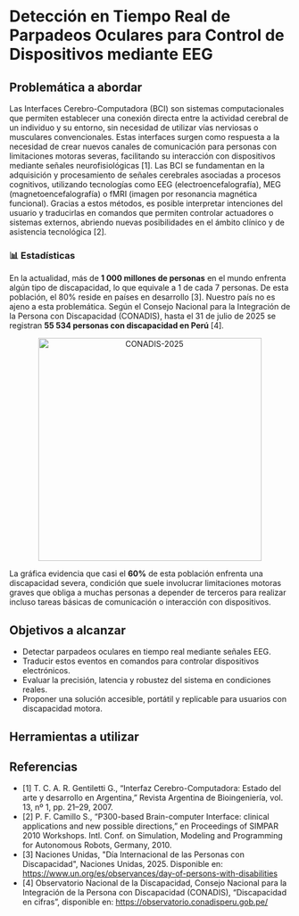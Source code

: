 # Detección en Tiempo Real de Parpadeos Oculares para Control de Dispositivos mediante EEG



## Problemática a abordar
Las Interfaces Cerebro-Computadora (BCI) son sistemas computacionales que permiten establecer una conexión directa entre la actividad cerebral de un individuo y su entorno, sin necesidad de utilizar vías nerviosas o musculares convencionales. Estas interfaces surgen como respuesta a la necesidad de crear nuevos canales de comunicación para personas con limitaciones motoras severas, facilitando su interacción con dispositivos mediante señales neurofisiológicas [1].
Las BCI se fundamentan en la adquisición y procesamiento de señales cerebrales asociadas a procesos cognitivos, utilizando tecnologías como EEG (electroencefalografía), MEG (magnetoencefalografía) o fMRI (imagen por resonancia magnética funcional). Gracias a estos métodos, es posible interpretar intenciones del usuario y traducirlas en comandos que permiten controlar actuadores o sistemas externos, abriendo nuevas posibilidades en el ámbito clínico y de asistencia tecnológica [2].



### 📊 Estadísticas

En la actualidad, más de **1 000 millones de personas** en el mundo enfrenta algún tipo de discapacidad, lo que equivale a 1 de cada 7 personas. De esta población, el 80% reside en países en desarrollo [3]. Nuestro país no es ajeno a esta problemática. Según el Consejo Nacional para la Integración de la Persona con Discapacidad (CONADIS), hasta el 31 de julio de 2025 se registran **55 534 personas con discapacidad en Perú** [4].


<p align="center">
  <img src="../Repositorio-Imágenes/CONADIS_2025.png" alt="CONADIS-2025" width="400"> 
</p>

La gráfica evidencia que casi el **60%** de esta población enfrenta una discapacidad severa, condición que suele involucrar limitaciones motoras graves que obliga a muchas personas a depender de terceros para realizar incluso tareas básicas de comunicación o interacción con dispositivos.


## Objetivos a alcanzar
- Detectar parpadeos oculares en tiempo real mediante señales EEG.
- Traducir estos eventos en comandos para controlar dispositivos electrónicos.
- Evaluar la precisión, latencia y robustez del sistema en condiciones reales.
- Proponer una solución accesible, portátil y replicable para usuarios con discapacidad motora.

## Herramientas a utilizar

## Referencias
- [1] T. C. A. R. Gentiletti G., “Interfaz Cerebro-Computadora: Estado del arte y desarrollo en Argentina,” Revista Argentina de Bioingeniería, vol. 13, nº 1, pp. 21–29, 2007.
- [2] P. F. Camillo S., “P300-based Brain-computer Interface: clinical applications and new possible directions,” en Proceedings of SIMPAR 2010 Workshops. Intl. Conf. on Simulation, Modeling and Programming for Autonomous Robots, Germany, 2010.
- [3] Naciones Unidas, "Día Internacional de las Personas con Discapacidad", Naciones Unidas, 2025. Disponible en: https://www.un.org/es/observances/day-of-persons-with-disabilities
- [4] Observatorio Nacional de la Discapacidad, Consejo Nacional para la Integración de la Persona con Discapacidad (CONADIS), “Discapacidad en cifras”, disponible en: https://observatorio.conadisperu.gob.pe/